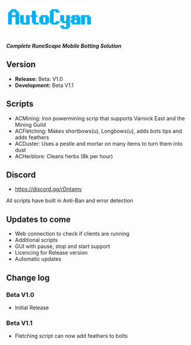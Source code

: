 # ![AutoCyanLogo](/images/logo.PNG)
_**Complete RuneScape Mobile Botting Solution**_



## Version
- **Release:** Beta: V1.0
- **Development:** Beta V1.1

## Scripts
- ACMining: Iron powermining scrip that supports Varrock East and the Mining Guild
- ACFletching: Makes shortbows(u), Longbows(u), adds bots tips and adds feathers
- ACDuster: Uses a pestle and mortar on many items to turn them into dust
- ACHerblore: Cleans herbs (8k per hour)

## Discord 
- https://discord.gg/rDntamv

All scripts have built in Anti-Ban and error detection

## Updates to come
- Web connection to check if clients are running
- Additional scripts
- GUI with pause, stop and start support
- Licencing for Release version
- Automatic updates

## Change log
### Beta V1.0
 - Initial Release
### Beta V1.1
- Fletching script can now add feathers to bolts
